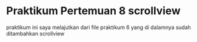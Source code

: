 # Praktikum Pertemuan 8 scrollview
praktikum ini saya melajutkan dari file praktikum 6 yang di dalamnya sudah ditambahkan scrollview
